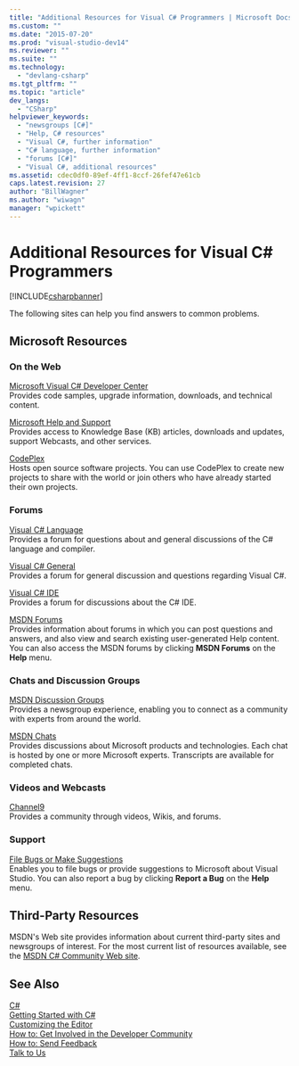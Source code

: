 ```yaml
---
title: "Additional Resources for Visual C# Programmers | Microsoft Docs"
ms.custom: ""
ms.date: "2015-07-20"
ms.prod: "visual-studio-dev14"
ms.reviewer: ""
ms.suite: ""
ms.technology: 
  - "devlang-csharp"
ms.tgt_pltfrm: ""
ms.topic: "article"
dev_langs: 
  - "CSharp"
helpviewer_keywords: 
  - "newsgroups [C#]"
  - "Help, C# resources"
  - "Visual C#, further information"
  - "C# language, further information"
  - "forums [C#]"
  - "Visual C#, additional resources"
ms.assetid: cdec0df0-89ef-4ff1-8ccf-26fef47e61cb
caps.latest.revision: 27
author: "BillWagner"
ms.author: "wiwagn"
manager: "wpickett"
---
```

# Additional Resources for Visual C# Programmers
[!INCLUDE[csharpbanner](../../includes/csharpbanner.md)]

The following sites can help you find answers to common problems.  
  
## Microsoft Resources  
  
### On the Web  
 [Microsoft Visual C# Developer Center](http://go.microsoft.com/fwlink/?LinkId=47811)  
 Provides code samples, upgrade information, downloads, and technical content.  
  
 [Microsoft Help and Support](http://go.microsoft.com/fwlink/?LinkID=108287)  
 Provides access to Knowledge Base (KB) articles, downloads and updates, support Webcasts, and other services.  
  
 [CodePlex](http://go.microsoft.com/fwlink/?LinkId=137330)  
 Hosts open source software projects. You can use CodePlex to create new projects to share with the world or join others who have already started their own projects.  
  
### Forums  
 [Visual C# Language](http://go.microsoft.com/fwlink/?LinkId=165947)  
 Provides a forum for questions about and general discussions of the C# language and compiler.  
  
 [Visual C# General](http://go.microsoft.com/fwlink/?LinkId=165948)  
 Provides a forum for general discussion and questions regarding Visual C#.  
  
 [Visual C# IDE](http://go.microsoft.com/fwlink/?LinkId=165951)  
 Provides a forum for discussions about the C# IDE.  
  
 [MSDN Forums](http://go.microsoft.com/fwlink/?LinkId=157697)  
 Provides information about forums in which you can post questions and answers, and also view and search existing user-generated Help content. You can also access the MSDN forums by clicking **MSDN Forums** on the **Help** menu.  
  
### Chats and Discussion Groups  
 [MSDN Discussion Groups](http://go.microsoft.com/fwlink/?LinkId=145961)  
 Provides a newsgroup experience, enabling you to connect as a community with experts from around the world.  
  
 [MSDN Chats](http://go.microsoft.com/fwlink/?LinkId=145962)  
 Provides discussions about Microsoft products and technologies. Each chat is hosted by one or more Microsoft experts. Transcripts are available for completed chats.  
  
### Videos and Webcasts  
 [Channel9](http://go.microsoft.com/fwlink/?LinkID=123827)  
 Provides a community through videos, Wikis, and forums.  
  
### Support  
 [File Bugs or Make Suggestions](http://go.microsoft.com/fwlink/?LinkID=79804)  
 Enables you to file bugs or provide suggestions to Microsoft about Visual Studio. You can also report a bug by clicking **Report a Bug** on the **Help** menu.  
  
## Third-Party Resources  
 MSDN's Web site provides information about current third-party sites and newsgroups of interest. For the most current list of resources available, see the [MSDN C# Community Web site](http://go.microsoft.com/fwlink/?LinkId=165945).  
  
## See Also  
 [C#](../../csharp/csharp.md)   
 [Getting Started with C#](../../csharp/getting-started/getting-started-with-csharp.md)   
 [Customizing the Editor](/visual-studio/ide/customizing-the-editor)   
 [How to: Get Involved in the Developer Community](http://msdn.microsoft.com/library/f1503d98-7a64-41b6-a6c7-0e42a533e9c5)   
 [How to: Send Feedback](http://msdn.microsoft.com/library/c9f1dd8f-bcb6-40ac-b896-1e9eca0bb209)   
 [Talk to Us](/visual-studio/ide/talk-to-us)